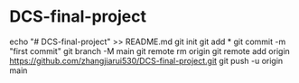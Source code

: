 # DCS-final-project
echo "# DCS-final-project" >> README.md
git init
git add *
git commit -m "first commit"
git branch -M main
git remote rm origin
git remote add origin https://github.com/zhangjiarui530/DCS-final-project.git
git push -u origin main

